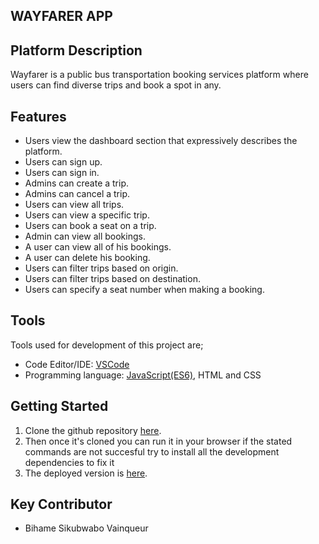## WAYFARER APP


## Platform Description

 Wayfarer is a public bus transportation booking services platform where users can find diverse trips and book a spot in any.

## Features

- Users view the dashboard section that expressively describes the platform.
- Users can sign up.
- Users can sign in.
- Admins can create a trip.
- Admins can cancel a trip.
- Users can view all trips.
- Users can view a specific trip.
- Users can book a seat on a trip.
- Admin can view all bookings.
- A user can view all of his bookings.
- A user can delete his booking.
- Users can filter trips based on origin.
- Users can filter trips based on destination.
- Users can specify a seat number when making a booking.

## Tools

Tools used for development of this project are;
- Code Editor/IDE: [VSCode](https://code.visualstudio.com)
- Programming language: [JavaScript(ES6)](https://developer.mozilla.org/en-US/docs/Web/JavaScript/), HTML and CSS

## Getting Started

1. Clone the github repository [here](https://github.com/WinnersProx/way-farer-app). 
2. Then once it's cloned you can run it in your browser
if the stated commands are not succesful try to install all the development dependencies to fix it
3. The deployed version is [here](https://winnersprox.github.com/WinnersProx/way-farer-app).

## Key Contributor

- Bihame Sikubwabo Vainqueur
